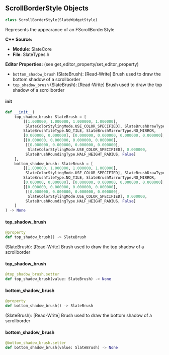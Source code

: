 ## ScrollBorderStyle Objects

```python
class ScrollBorderStyle(SlateWidgetStyle)
```

Represents the appearance of an FScrollBorderStyle

**C++ Source:**

- **Module**: SlateCore
- **File**: SlateTypes.h

**Editor Properties:** (see get_editor_property/set_editor_property)

- ``bottom_shadow_brush`` (SlateBrush):  [Read-Write] Brush used to draw the bottom shadow of a scrollborder
- ``top_shadow_brush`` (SlateBrush):  [Read-Write] Brush used to draw the top shadow of a scrollborder

<a id="unreal.ScrollBorderStyle.__init__"></a>

#### __init__

```python
def __init__(
    top_shadow_brush: SlateBrush = [
        [[1.000000, 1.000000, 1.000000, 1.000000],
         SlateColorStylingMode.USE_COLOR_SPECIFIED], SlateBrushDrawType.IMAGE,
        SlateBrushTileType.NO_TILE, SlateBrushMirrorType.NO_MIRROR,
        [0.000000, 0.000000], [0.000000, 0.000000, 0.000000, 0.000000], None,
        [[0.000000, 0.000000, 0.000000, 0.000000],
         [[0.000000, 0.000000, 0.000000, 0.000000],
          SlateColorStylingMode.USE_COLOR_SPECIFIED], 0.000000,
         SlateBrushRoundingType.HALF_HEIGHT_RADIUS, False]
    ],
    bottom_shadow_brush: SlateBrush = [
        [[1.000000, 1.000000, 1.000000, 1.000000],
         SlateColorStylingMode.USE_COLOR_SPECIFIED], SlateBrushDrawType.IMAGE,
        SlateBrushTileType.NO_TILE, SlateBrushMirrorType.NO_MIRROR,
        [0.000000, 0.000000], [0.000000, 0.000000, 0.000000, 0.000000], None,
        [[0.000000, 0.000000, 0.000000, 0.000000],
         [[0.000000, 0.000000, 0.000000, 0.000000],
          SlateColorStylingMode.USE_COLOR_SPECIFIED], 0.000000,
         SlateBrushRoundingType.HALF_HEIGHT_RADIUS, False]
    ]
) -> None
```

<a id="unreal.ScrollBorderStyle.top_shadow_brush"></a>

#### top_shadow_brush

```python
@property
def top_shadow_brush() -> SlateBrush
```

(SlateBrush):  [Read-Write] Brush used to draw the top shadow of a scrollborder

<a id="unreal.ScrollBorderStyle.top_shadow_brush"></a>

#### top_shadow_brush

```python
@top_shadow_brush.setter
def top_shadow_brush(value: SlateBrush) -> None
```

<a id="unreal.ScrollBorderStyle.bottom_shadow_brush"></a>

#### bottom_shadow_brush

```python
@property
def bottom_shadow_brush() -> SlateBrush
```

(SlateBrush):  [Read-Write] Brush used to draw the bottom shadow of a scrollborder

<a id="unreal.ScrollBorderStyle.bottom_shadow_brush"></a>

#### bottom_shadow_brush

```python
@bottom_shadow_brush.setter
def bottom_shadow_brush(value: SlateBrush) -> None
```

<a id="unreal.WindowStyle"></a>